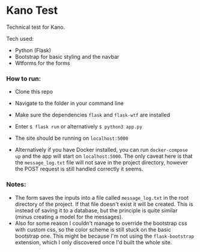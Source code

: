 # Kano Test

Technical test for Kano.

Tech used:
- Python (Flask)
- Bootstrap for basic styling and the navbar
- Wtforms for the forms

### How to run:

- Clone this repo
- Navigate to the folder in your command line
- Make sure the dependencies `flask` and `flask-wtf` are installed
- Enter `$ flask run` or alternatively `$ python3 app.py`
- The site should be running on `localhost:5000`

- Alternatively if you have Docker installed, you can run `docker-compose up` and the app will start on `localhost:5000`. The only caveat here is that the `message_log.txt` file will not save in the project directory, however the POST request is still handled correctly it seems.

### Notes:

- The form saves the inputs into a file called `message_log.txt` in the root directory of the project. If that file doesn't exist it will be created. This is instead of saving it to a database, but the principle is quite similar (minus creating a model for the messages).
- Also for some reason I couldn't manage to override the bootstrap css with custom css, so the color scheme is still stuck on the basic bootstrap one. This might be because I'm not using the `flask-bootstrap` extension, which I only discovered once I'd built the whole site.
